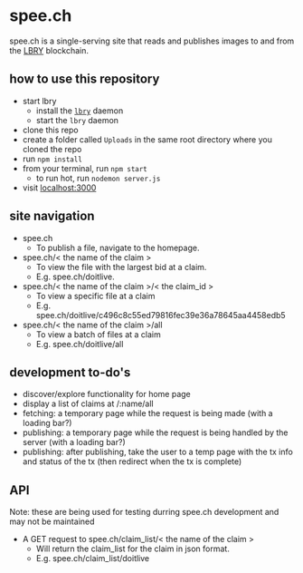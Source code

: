 # spee.ch
spee.ch is a single-serving site that reads and publishes images to and from the [LBRY](https://lbry.io/) blockchain.

## how to use this repository
* start lbry
	* install the [`lbry`](https://github.com/lbryio/lbry) daemon
	* start the `lbry` daemon
* clone this repo
* create a folder called `Uploads` in the same root directory where you cloned the repo
* run `npm install`
* from your terminal, run `npm start`
	* to run hot, run `nodemon server.js`
* visit [localhost:3000](http://localhost:3000) 

## site navigation
* spee.ch
	* To publish a file, navigate to the homepage.
* spee.ch/< the name of the claim >
	* To view the file with the largest bid at a claim.
	* E.g. spee.ch/doitlive.
* spee.ch/< the name of the claim >/< the claim_id >
	* To view a specific file at a claim
	* E.g. spee.ch/doitlive/c496c8c55ed79816fec39e36a78645aa4458edb5
* spee.ch/< the name of the claim >/all
	* To view a batch of files at a claim
	* E.g. spee.ch/doitlive/all

## development to-do's
* discover/explore functionality for home page
* display a list of claims at /:name/all
* fetching: a temporary page while the request is being made (with a loading bar?)
* publishing: a temporary page while the request is being handled by the server (with a loading bar?)
* publishing: after publishing, take the user to a temp page with the tx info and status of the tx (then redirect when the tx is complete)

## API

Note: these are being used for testing durring spee.ch development and may not be maintained

* A GET request to spee.ch/claim_list/< the name of the claim >
	* Will return the claim_list for the claim in json format.
	* E.g. spee.ch/claim_list/doitlive
